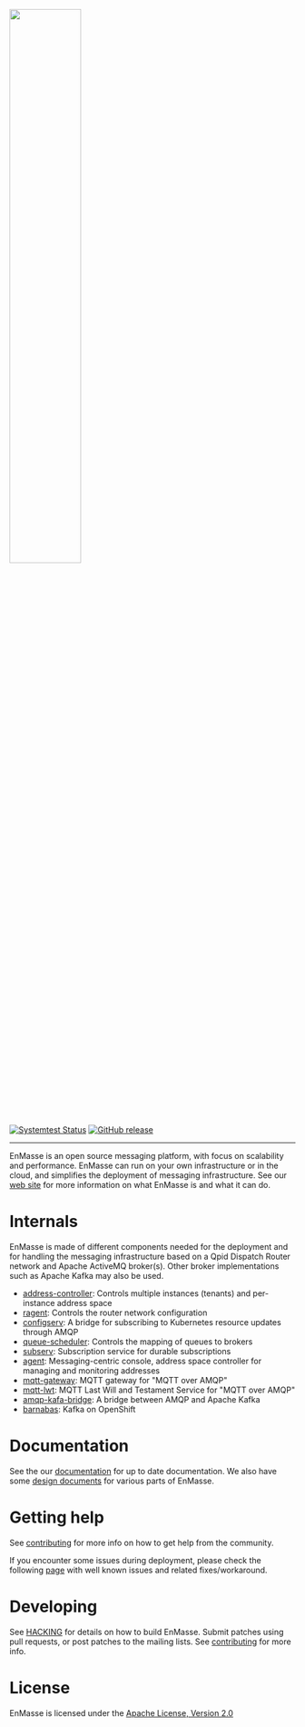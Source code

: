<a href="https://github.com/EnMasseProject/enmasse"><img src="https://raw.githubusercontent.com/EnMasseProject/enmasse/master/documentation/images/logo/enmasse_logo.png" width="50%" /></a>

[![Systemtest Status](https://travis-ci.org/EnMasseProject/enmasse.svg?branch=master)](https://travis-ci.org/EnMasseProject/enmasse)
[![GitHub release](https://img.shields.io/github/release/EnMasseProject/enmasse.svg)](https://github.com/EnMasseProject/enmasse/releases/latest)

--- 

EnMasse is an open source messaging platform, with focus on scalability and performance. EnMasse can run on your own infrastructure or in the cloud, and simplifies the deployment of messaging infrastructure. See our [web site](http://enmasse.io) for more information on what EnMasse is and what it can do.


# Internals

EnMasse is made of different components needed for the deployment and for handling the messaging infrastructure based on a Qpid Dispatch Router network and Apache ActiveMQ broker(s). Other broker implementations such as Apache Kafka may also be used.

* [address-controller](https://github.com/EnMasseProject/enmasse/tree/master/address-controller): Controls multiple instances (tenants) and per-instance address space
* [ragent](https://github.com/EnMasseProject/enmasse/tree/master/ragent): Controls the router network configuration
* [configserv](https://github.com/EnMasseProject/enmasse/tree/master/configserv): A bridge for subscribing to Kubernetes resource updates through AMQP
* [queue-scheduler](https://github.com/EnMasseProject/enmasse/tree/master/queue-scheduler): Controls the mapping of queues to brokers
* [subserv](https://github.com/EnMasseProject/enmasse/tree/master/subserv): Subscription service for durable subscriptions
* [agent](https://github.com/EnMasseProject/enmasse/tree/master/agent): Messaging-centric console, address space controller for managing and monitoring addresses
* [mqtt-gateway](https://github.com/EnMasseProject/enmasse/tree/master/mqtt-gateway): MQTT gateway for "MQTT over AMQP"
* [mqtt-lwt](https://github.com/EnMasseProject/enmasse/tree/master/mqtt-lwt): MQTT Last Will and Testament Service for "MQTT over AMQP"
* [amqp-kafa-bridge](https://github.com/EnMasseProject/amqp-kafka-bridge): A bridge between AMQP and Apache Kafka
* [barnabas](https://github.com/EnMasseProject/barnabas): Kafka on OpenShift

# Documentation

See the our [documentation](http://enmasse.io/documentation) for up to date documentation. We also have some [design documents](documentation/design_docs/design) for various parts of EnMasse.

# Getting help

See [contributing](http://enmasse.io/contributing) for more info on how to get help from the community.

If you encounter some issues during deployment, please check the following [page](documentation/design_docs/issues/issues.md) with
well known issues and related fixes/workaround.

# Developing

See [HACKING](HACKING.md) for details on how to build EnMasse. Submit patches using pull requests, or post patches to the mailing lists. See [contributing](http://enmasse.io/contributing) for more info.

# License

EnMasse is licensed under the [Apache License, Version 2.0](LICENSE)

